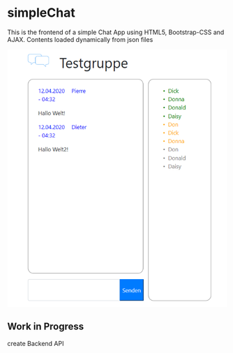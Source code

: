 # simpleChat
This is the frontend of a simple Chat App using HTML5, Bootstrap-CSS and AJAX.
Contents loaded dynamically from json files

![Image of Frontend](doku/frontend.png)

## Work in Progress
create Backend API

